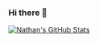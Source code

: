 ### Hi there 👋

[![Nathan's GitHub Stats](https://github-readme-stats.vercel.app/api?username=nwtsai&show_icons=true)](https://github.com/nwtsai)

